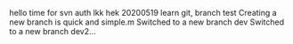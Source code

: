 hello
time for svn
auth lkk hek
20200519 learn git, branch test
Creating a new branch is quick and simple.m
Switched to a new branch dev
Switched to a new branch dev2...

